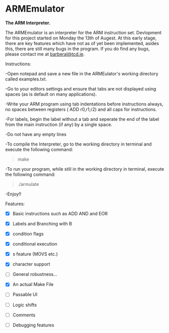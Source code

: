 # ARMEmulator
**The ARM Interpreter.**

The ARMEmulator is an interpreter for the ARM instruction set. Devlopment for this project started on Monday the 13th of Augest. At this early stage, there are key features which have not as of yet been implemented, asides this, there are still many bugs in the program. If you do find any bugs, please contact me at barberal@tcd.ie.

Instructions:

-Open notepad and save a new file in the ARMEulator's working directory called examples.txt.

-Go to your editors settings and ensure that tabs are not displayed using spaces (as is default on many applications).

-Write your ARM program using tab indentations before instructions always, no spaces between registers ( ADD r0,r1,r2) and all caps for instructions.

-For labels, begin the label without a tab and seperate the end of the label from the main instruction (if any) by a single space.

-Do not have any empty lines

-To compile the Interpreter, go to the working directory in terminal and execute the following command:

> make

-To run your program, while still in the working directory in terminal, execute the following command:

>./armulate

-Enjoy!!


Features: 

 - [X] Basic instructions such as ADD AND and EOR
 
 - [X] Labels and Branching with B

 - [X] condition flags
 
 - [X] conditional execution

 - [X] s feature (MOVS etc.)

 - [X] character support

 - [ ] General robustness...

 - [X] An actual Make File

 - [ ] Passable UI

 - [ ] Logic shifts

 - [ ] Comments

 - [ ] Debugging features
